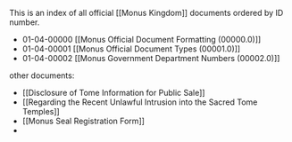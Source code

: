 This is an index of all official [[Monus Kingdom]] documents ordered by ID number.

- 01-04-00000 [[Monus Official Document Formatting (00000.0)]]
- 01-04-00001 [[Monus Official Document Types (00001.0)]]
- 01-04-00002 [[Monus Government Department Numbers (00002.0)]]

other documents:
- [[Disclosure of Tome Information for Public Sale]]
- [[Regarding the Recent Unlawful Intrusion into the Sacred Tome Temples]]
- [[Monus Seal Registration Form]]
- 
